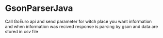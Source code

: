 # GsonParserJava

Call GoEuro api and send parameter for witch place you want information and when information was recived response is parsing by gson and data are stored in csv file 
